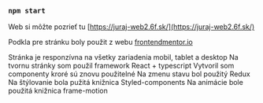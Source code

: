 ### `npm start`

Web si môžte pozrieť tu [https://juraj-web2.6f.sk/](https://juraj-web2.6f.sk/)

Podkla pre stránku boly použit z webu [frontendmentor.io](https://www.frontendmentor.io/challenges/space-tourism-multipage-website-gRWj1URZ3)

Stránka je responzívna na všetky zariadenia mobil, tablet a desktop
Na tvornu stránky som použil framework React + typescript
Vytvoril som componenty kroré sú znovu použitelné
Na zmenu stavu bol použitý Redux
Na štýlovanie bola pužitá knižnica Styled-components
Na animácie bole použitá knižnica frame-motion
